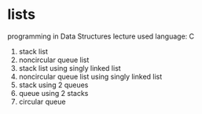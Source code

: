 # lists
programming in Data Structures lecture
used language: C

1) stack list
2) noncircular queue list
3) stack list using singly linked list
4) noncircular queue list using singly linked list
5) stack using 2 queues
6) queue using 2 stacks
7) circular queue
